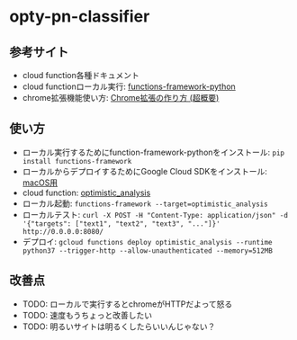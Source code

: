 # opty-pn-classifier

## 参考サイト
- cloud function各種ドキュメント
- cloud functionローカル実行: [functions-framework-python](https://github.com/GoogleCloudPlatform/functions-framework-python)
- chrome拡張機能使い方: [Chrome拡張の作り方 (超概要)](https://qiita.com/RyBB/items/32b2a7b879f21b3edefc)

## 使い方
- ローカル実行するためにfunction-framework-pythonをインストール: `pip install functions-framework`
- ローカルからデプロイするためにGoogle Cloud SDKをインストール: [macOS用](https://cloud.google.com/sdk/docs/quickstart-macos?hl=ja)
- cloud function: [optimistic_analysis](https://console.cloud.google.com/functions/details/us-central1/optimistic_analysis?hl=ja&project=opty-274801&supportedpurview=project&tab=general)
- ローカル起動: `functions-framework --target=optimistic_analysis`
- ローカルテスト: `curl -X POST -H "Content-Type: application/json" -d '{"targets": ["text1", "text2", "text3", "..."]}' http://0.0.0.0:8080/`
- デプロイ: `gcloud functions deploy optimistic_analysis --runtime python37 --trigger-http --allow-unauthenticated --memory=512MB`

## 改善点
- TODO: ローカルで実行するとchromeがHTTPだよって怒る
- TODO: 速度もうちょっと改善したい
- TODO: 明るいサイトは明るくしたらいいんじゃない？